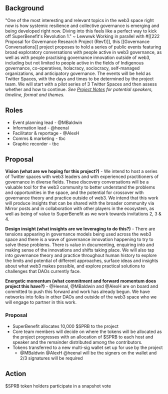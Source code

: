 ## Background
"One of the most interesting and relevant topics in the web3 space right now is how systemic resilience and collective governance is emerging and being developed right now. Diving into this feels like a perfect way to kick off SuperBenefit's Revolution 1." ~ Lewwwk
Working in parallel with #[[222 Proposal for Governance Research Project (Rev1)]], this [[Governance Conversations]] project proposes to hold a series of public events featuring broad exploratory conversations with people active in web3 governance, as well as with people practising governance innovation outside of web3, including but not limited to people active in the fields of Indigenous governance, co-operatives, holacracy, sociocracy, self-managed organizations, and anticipatory governance.
The events will be held as Twitter Spaces, with the days and times to be determined by the project team. We will start with a pilot series of 3 Twitter Spaces and then assess whether and how to continue.
_See [Project Notes](https://app.clarity.so/superbenefit/notes/4fd0bfcc-aed9-4c72-8c30-df8101220a05) for potential speakers, timeline, format and themes._
## Roles
- Event planning lead - @MBaldwin 
- Information lead - @heenal 
- Facilitator & reportage - @AlexH
- Comms & marketing - tbc
- Graphic recorder - tbc

## Proposal
**Vision (what are we hoping for this project?)** - We intend to host a series of Twitter spaces with web3 leaders and with experienced practitioners of governance in diverse fields. These discovery conversations will be a valuable tool for the web3 community to better understand the problems and opportunities in the space, and the potential for crossover with governance theory and practice outside of web3. We intend that this work will produce insights that can be shared with the broader community via Mirror posts and in collaboration with other players in the ecosystem, as well as being of value to SuperBenefit as we work towards invitations 2, 3 & 4.

**Design insight (what insights are we leveraging to do this?)** - There are tensions appearing in governance models being used across the web3 space and there is a wave of governance innovation happening to try to solve these problems. There is value in documenting, enquiring into and making sense of the innovations and shifts taking place. We will also tap into governance theory and practice throughout human history to explore the limits and potential of different approaches, surface ideas and insights about what web3 makes possible, and explore practical solutions to challenges that DAOs currently face.

**Energetic momentum (what commitment and forward momentum does project this have?)** - @Heenal, @MBaldwin and @AlexH are on board and committed to push this forward and work has already begun. We have networks into folks in other DAOs and outside of the web3 space who we will engage to partner in this work. 
### Proposal
- SuperBenefit allocates 10,000 $SPRB to the project
- Core team members will decide on where the tokens will be allocated as the project progresses with an allocation of  $SPRB to each host and speaker and the remainder distributed among the contributors.
- Tokens transferred to a new multi-sig wallet set up for use by the project
	- @MBaldwin @AlexH @heenal will be the signers on the wallet and 2/3 signatures will be required

## Action
$SPRB token holders participate in a snapshot vote

